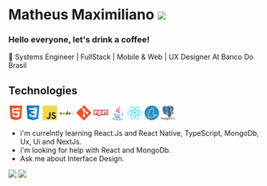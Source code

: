 
# Matheus Maximiliano <img src="https://raw.githubusercontent.com/MartinHeinz/MartinHeinz/master/wave.gif" width="30px">

### Hello everyone, let's drink a coffee!

🚀 Systems Engineer | FullStack | Mobile & Web | UX Designer At Banco Do Brasil
<br>

## Technologies

<p align="left">
  <img src="https://raw.githubusercontent.com/devicons/devicon/master/icons/html5/html5-original.svg" alt="html" width="30" height="30"/>
   <img src="https://raw.githubusercontent.com/devicons/devicon/master/icons/css3/css3-original.svg" alt="css" width="30" height="30"/>
  <img src="https://raw.githubusercontent.com/devicons/devicon/master/icons/javascript/javascript-original.svg" alt="javascript" width="30" height="30"/> 
  <img src="https://raw.githubusercontent.com/devicons/devicon/master/icons/nodejs/nodejs-original-wordmark.svg" alt="nodejs" width="30" height="30"/>
  <img src="https://raw.githubusercontent.com/devicons/devicon/master/icons/git/git-original.svg" alt="git" width="30" height="30"/>
  <img src="https://raw.githubusercontent.com/devicons/devicon/master/icons/npm/npm-original-wordmark.svg" alt="npm" width="30" height="30"/>
  <img src="https://raw.githubusercontent.com/devicons/devicon/master/icons/java/java-original.svg" alt="java" width="30" height="30" />
  <img src="https://raw.githubusercontent.com/devicons/devicon/master/icons/react/react-original.svg" alt="react" width="30" height="30" />
  <img src="https://raw.githubusercontent.com/devicons/devicon/master/icons/yarn/yarn-original.svg" alt="yarn" width="30" height="30" />
  <img src="https://raw.githubusercontent.com/devicons/devicon/master/icons/postgresql/postgresql-original-wordmark.svg" alt="yarn" width="30" height="30" />
</p>

- i'm currelntly learning React.Js and React Native, TypeScript, MongoDb, Ux, Ui and NextJs.
- i'm looking for help with React and MongoDb.
- Ask me about Interface Design.

<img width="434px" src="https://github-readme-stats.vercel.app/api/top-langs/?username=matheus-mprado&langs_count=8)](https://github.com/matheus-mprado/github-readme-statsl" />
<img width="434px" src="https://github-readme-stats.vercel.app/api?username=matheus-mprado&hide=contribs,prs" />
